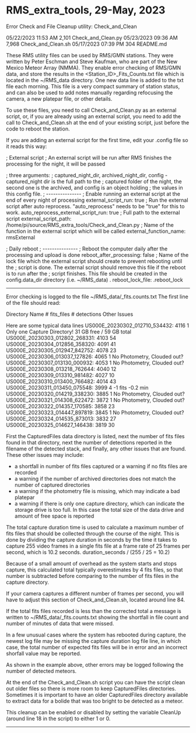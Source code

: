# RMS_extra_tools, 29-May, 2023

Error Check and File Cleanup utility: Check_and_Clean

05/22/2023  11:53 AM             2,101 Check_and_Clean.py
05/23/2023  09:36 AM             7,968 Check_and_Clean.sh
05/17/2023  07:39 PM               304 README.md

These RMS utility files can be used by RMS/GMN stations. They were written by Peter Eschman and Steve Kaufman, who are part of the New Mexico Meteor Array (NMMA). They enable error checking of  RMS/GMN data, and store the results in the <Station_ID>_Fits_Counts.txt file which is located in the ~/RMS_data directory. One new data line is added to the txt file each morning. This file is a very compact summary of station status, and can also be used to add notes manually regarding refocusing the camera, a new platepar file, or other details.

To use these files, you need to call Check_and_Clean.py as an external script, or, if you are already using an external script, you need to add the call to Check_and_Clean.sh at the end of your existing script, just before the code to reboot the station.

If you are adding an external script for the first time, edit your .config file so it reads this way:

; External script
; An external script will be run after RMS finishes the processing for the night, it will be passed
 
; three arguments:
;   captured_night_dir, archived_night_dir, config - captured_night dir is the full path to the 
;   captured folder of the night, the second one is the archived, and config is an object holding 
;   the values in this config file.
; ---------------
; Enable running an external script at the end of every night of processing
external_script_run: true
; Run the external script after auto reprocess. "auto_reprocess" needs to be "true" for this to work.
auto_reprocess_external_script_run: true
; Full path to the external script
external_script_path: /home/pi/source/RMS_extra_tools/Check_and_Clean.py
; Name of the function in the external script which will be called
external_function_name: rmsExternal


; Daily reboot
; ---------------
; Reboot the computer daily after the processing and upload is done
reboot_after_processing: false
; Name of the lock file which the external script should create to prevent rebooting until the 
;   script is done. The external script should remove this file if the reboot is to run after the 
;   script finishes. This file should be created in the config.data_dir directory (i.e. ~/RMS_data)
.
reboot_lock_file: .reboot_lock

_____

Error checking is logged to the file ~/RMS_data/<StationID>_fits.counts.txt
The first line of the file should read:

Directory Name         # fits_files  # detections  Other Issues

Here are some typical data lines
US000E_20230302_012710_534432: 4116	1 Only one Capture Directory! 31 GB free / 59 GB total
US000E_20230303_012802_268331: 4103	54
US000E_20230304_012856_358320: 4091	41
US000E_20230305_012947_842752: 4078	23
US000E_20230306_013037_127826: 4065	1  No Photometry, Clouded out?
US000E_20230307_013130_000932: 4053	1  No Photometry, Clouded out?
US000E_20230308_013218_762644: 4040	12
US000E_20230309_013310_981482: 4027	10
US000E_20230310_013400_766482: 4014	43
US000E_20230311_013450_075548: 3999	4	-1 fits -0.2 min
US000E_20230320_014219_338230: 3885	1  No Photometry, Clouded out?
US000E_20230321_014308_622472: 3872	1  No Photometry, Clouded out?
US000E_20230322_014357_170585: 3858	23
US000E_20230323_014447_897819: 3845	1  No Photometry, Clouded out?
US000E_20230324_014535_873013: 3832	27
US000E_20230325_014627_146438: 3819	30

First the CapturedFiles data directory is listed, next the number of fits files found in that directory, next the number of detections reported in the filename of the detected stack, and finally, any other issues that are found. These other issues may include:
 - a shortfall in number of fits files captured or a warning if no fits files are recorded
 - a warning if the number of archived directories does not match the number of captured directories
 - a warning if the photometry file is missing, which may indicate a bad platepar
 - a warning if there is only one capture directory, which can indicate the storage drive is too full. In this case the total size of the data drive and amount of free space is reported 

The total capture duration time is used to calculate a maximum number of fits files that should be collected through the course of the night. This is done by dividing the capture duration in seconds by the time it takes to capture 255 video frames in a single fits file at a frame rate of 25 frames per second, which is 10.2 seconds. 
 duration_seconds / (255 / 25 = 10.2)

Because of a small amount of overhead as the system starts and stops capture, this calculated total typically overestimates by 4 fits files, so that number is subtracted before comparing to the number of fits files in the capture directory.

If your camera captures a different number of frames per second, you will have to adjust this section of Check_and_Clean.sh, located around line 84.

If the total fits files recorded is less than the corrected total a message is written to ~/RMS_data/<StationID>_fits.counts.txt showing the shortfall in file count and number of minutes of data that were missed.

In a few unusual cases where the system has rebooted during capture, the newest log file may be missing the capture duration log file line, in which case, the total number of expected fits files will be in error and an incorrect shorfall value may be reported.


As shown in the example above, other errors may be logged following the number of detected meteors.


At the end of the Check_and_Clean.sh script you can have the script clean out older files so there is more room to keep CapturedFiles directories. Sometimes it is important to have an older CapturedFiles directory available to extract data for a bolide that was too bright to be detected as a meteor.

This cleanup can be enabled or disabled by setting the variable CleanUp (around line 18 in the script) to either 1 or 0.
_________________________
